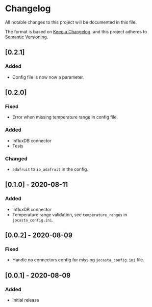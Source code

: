 # Changelog
All notable changes to this project will be documented in this file.

The format is based on [Keep a Changelog](https://keepachangelog.com/en/1.0.0/),
and this project adheres to [Semantic Versioning](https://semver.org/spec/v2.0.0.html).

## [0.2.1]
### Added
- Config file is now now a parameter.

## [0.2.0]
### Fixed
- Error when missing temperature range in config file.

### Added
- InfluxDB connector
- Tests

### Changed
- `adafruit` to `io_adafruit` in the config.

## [0.1.0] - 2020-08-11
### Added
- InfluxDB connector
- Temperature range validation, see `temperature_ranges` in `jocasta_config.ini`.

## [0.0.2] - 2020-08-09
### Fixed
- Handle no connectors config for missing `jocasta_config.ini` file.

## [0.0.1] - 2020-08-09
### Added
- Initial release

